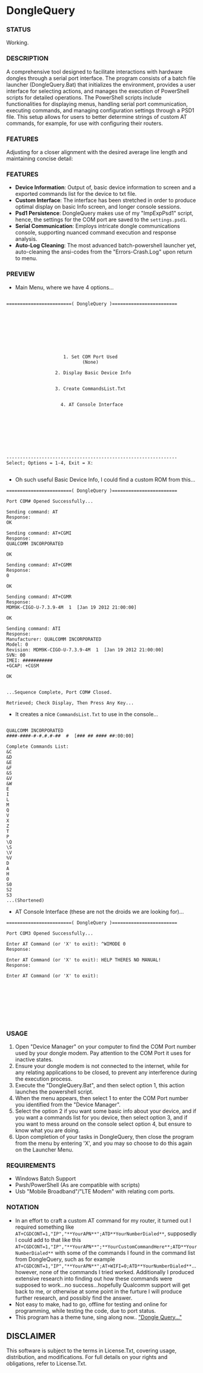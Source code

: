 # DongleQuery

### STATUS
Working.

### DESCRIPTION
A comprehensive tool designed to facilitate interactions with hardware dongles through a serial port interface. The program consists of a batch file launcher (DongleQuery.Bat) that initializes the environment, provides a user interface for selecting actions, and manages the execution of PowerShell scripts for detailed operations. The PowerShell scripts include functionalities for displaying menus, handling serial port communication, executing commands, and managing configuration settings through a PSD1 file. This setup allows for users to better determine strings of custom AT commands, for example, for use with configuring their routers.

### FEATURES

Adjusting for a closer alignment with the desired average line length and maintaining concise detail:

### FEATURES
- **Device Information**: Output of, basic device information to screen and a exported commands list for the device to txt file. 
- **Custom Interface**: The interface has been stretched in order to produce optimal display on basic Info screen, and longer console sessions.
- **Psd1 Persistence**: DongleQuery makes use of my "ImpExpPsd1" script, hence, the settings for the COM port are saved to the `settings.psd1`.
- **Serial Communication**: Employs intricate dongle communications console, supporting nuanced command execution and response analysis.
- **Auto-Log Cleaning**: The most advanced batch-powershell launcher yet, auto-cleaning the ansi-codes from the "Errors-Crash.Log" upon return to menu.

### PREVIEW
- Main Menu, where we have 4 options...
```

========================( DongleQuery )========================









                     1. Set COM Port Used
                            (None)

                  2. Display Basic Device Info


                  3. Create CommandsList.Txt


                    4. AT Console Interface









---------------------------------------------------------------
Select; Options = 1-4, Exit = X:


```
- Oh such useful Basic Device Info, I could find a custom ROM from this...
```
========================( DongleQuery )========================

Port COM# Opened Successfully...

Sending command: AT
Response:
OK

Sending command: AT+CGMI
Response:
QUALCOMM INCORPORATED

OK

Sending command: AT+CGMM
Response:
0

OK

Sending command: AT+CGMR
Response:
MDM9K-CIGO-U-7.3.9-4M  1  [Jan 19 2012 21:00:00]

OK

Sending command: ATI
Response:
Manufacturer: QUALCOMM INCORPORATED
Model: 0
Revision: MDM9K-CIGO-U-7.3.9-4M  1  [Jan 19 2012 21:00:00]
SVN: 00
IMEI: ###########
+GCAP: +CGSM

OK


...Sequence Complete, Port COM# Closed.

Retrieved; Check Display, Then Press Any Key...
```
- It creates a nice `CommandsList.Txt` to use in the console...
```

QUALCOMM INCORPORATED
####-####-#-#.#.#-##  #  [### ## #### ##:00:00]

Complete Commands List:
&C
&D
&E
&F
&S
&V
&W
E
I
L
M
Q
V
X
Z
T
P
\Q
\S
\V
%V
D
A
H
O
S0
S2
S3
...(Shortened)
```
- AT Console Interface  (these are not the droids we are looking for)...
```
========================( DongleQuery )========================

Port COM3 Opened Successfully...

Enter AT Command (or 'X' to exit): ^WIMODE 0
Response:

Enter AT Command (or 'X' to exit): HELP THERES NO MANUAL!
Response:

Enter AT Command (or 'X' to exit):









```

### USAGE
1. Open "Device Manager" on your computer to find the COM Port number used by your dongle modem. Pay attention to the COM Port it uses for inactive states.
2. Ensure your dongle modem is not connected to the internet, while for any relating applications to be closed, to prevent any interference during the execution process.
3. Execute the "DongleQuery.Bat", and then select option 1, this action launches the powershell script.
5. When the menu appears, then select 1 to enter the COM Port number you identified from the "Device Manager".
6. Select the option 2 if you want some basic info about your device, and if you want a commands list for you device, then select option 3, and if you want to mess around on the console select option 4, but ensure to know what you are doing.
7. Upon completion of your tasks in DongleQuery, then close the program from the menu by entering 'X', and you may so choose to do this again on the Launcher Menu.

### REQUIREMENTS
- Windows Batch Support
- Pwsh/PowerShell (As are compatible with scripts)
- Usb "Mobile Broadband"/"LTE Modem" with relating com ports.

### NOTATION
- In an effort to craft a custom AT command for my router, it turned out I required something like `AT+CGDCONT=1,"IP","**YourAPN**";ATD**YourNumberDialed**`, supposedly I could add to that like this `AT+CGDCONT=1,"IP","**YourAPN**";**YourCustomCommandHere**;ATD**YourNumberDialed**` with some of the commands I found in the command list from DongleQuery, such as for example `AT+CGDCONT=1,"IP","**YourAPN**";AT+WIFI=0;ATD**YourNumberDialed**`...however, none of the commands I tried worked. Additionally I produced extensive research into finding out how these commands were supposed to work...no success...hopefully Qualcomm support will get back to me, or otherwise at some point in the furture I will produce further research, and possibly find the answer.
- Not easy to make, had to go, offline for testing and online for programming, while testing the code, due to port status.
- This program has a theme tune, sing along now.. ["Dongle Query..."](https://www.youtube.com/watch?v=QGKiC2suCHQ)

## DISCLAIMER
This software is subject to the terms in License.Txt, covering usage, distribution, and modifications. For full details on your rights and obligations, refer to License.Txt.
